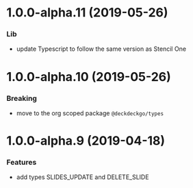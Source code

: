 <a name="1.0.0-alpha.11"></a>
# 1.0.0-alpha.11 (2019-05-26)

### Lib

* update Typescript to follow the same version as Stencil One

<a name="1.0.0-alpha.10"></a>
# 1.0.0-alpha.10 (2019-05-26)

### Breaking

* move to the org scoped package `@deckdeckgo/types`

<a name="1.0.0-alpha.9"></a>
# 1.0.0-alpha.9 (2019-04-18)

### Features

* add types SLIDES_UPDATE and DELETE_SLIDE

